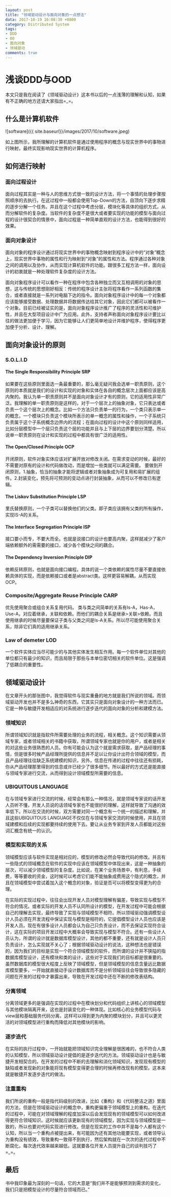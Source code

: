 ```yaml
---
layout: post
title: "领域驱动设计与面向对象的一点想法"
data: 2017-10-19 16:08:30 +0800
category: Distributed System
tags:
- DDD
- OO 
- 面向对象
- 领域驱动
comments: true
---
```



# 浅谈DDD与OOD

本文只是我在阅读了《领域驱动设计》这本书以后的一点浅薄的理解和认知，如果有不正确的地方还请大家指出=_=。

## 什么是计算机软件

![software]({{ site.baseurl}}/images/2017/10/software.jpeg)

如上图所示，我所理解的计算机软件是通过使用程序的概念与现实世界中的事物进行映射，最终实现影响现实世界的计算机程序。

## 如何进行映射

### 面向过程设计

面向过程其实是一种与人的思维方式很一致的设计方法，将一个事情的处理步骤按照顺序的去执行。在这过程中一般都会使用Top-Down的方法，自顶向下逐步求精的逐步分解一个任务。并且在这个过程中考虑分层，模块化等具体的组织方式，从而分解软件的复杂度。当软件的复杂度不是很大或者要实现的功能的模型与面向过程的设计很契合的情景中，面向过程是一种简单直观的设计方法，也能得到很好的效果。

### 面向对象设计

面向对象的程序设计通过将现实世界中的事物概念映射到程序设计中的“对象”概念上，现实世界中事物的属性和行为映射到“对象”的属性和方法。程序通过各种对象之间的调用以及协作，从而实现计算机软件的功能。跟很多工程方法一样，面向设计的初衷就是一种处理软件复杂度的设计方法。

面向对象程序设计可以看作一种在程序中包含各种独立而又互相调用的对象的思想，这与传统的思想刚好相反：传统的程序设计主张将程序看作一系列函数的集合，或者直接就是一系列对电脑下达的指令。面向对象程序设计中的每一个对象都应该能够接受数据、处理数据并将数据传达给其它对象，因此它们都可以被看作一个对象。目前已经被证实的是，面向对象程序设计推广了程序的灵活性和可维护性，并且在大型项目设计中广为应用。此外，支持者声称面向对象程序设计要比以往的做法更加便于学习，因为它能够让人们更简单地设计并维护程序，使得程序更加便于分析、设计、理解。

## 面向对象设计的原则

### S.O.L.I.D


#### The Single Responsibility Principle SRP

如果要在这些原则里面选一条最重要的，那么毫无疑问我会选单一职责原则，这个原则的本质就是我们的设计和实现的对象和实体在各自的概念层次上面都应该是高内聚的。我认为单一职责原则并不是面向对象设计才有的原则，它的适用性非常广泛。我理解的单一职责原则是这样的，对于一个层次上的抽象对象，它只表达或者负责一个这个层次上的概念。比如一个方法只负责单一的行为，一个类只表示单一的概念，一个模块只负责这个模块所表示的单一概念的属性和操作，一个子系统只负责属于这个子系统概念边界内的流程；在面向过程的设计中这个原则同样适用，比如分层模型中一个层只负责这个层的功能并且与上下层的边界要划分清楚。所以说单一职责原则在设计和实现的过程中都具有很广泛的适用性。

#### The Open/Closed Principle OCP

开闭原则，软件对象实体应该对扩展开放对修改关闭。在需求变动的时候，最好的不需要对原有的设计和代码做改动，而是增加一些类就可以满足需要。
要做到开闭原则，1.抽象，恰当的抽象才能将逻辑或者对象抽象成为可复用和易扩展的组件。2.封装变化，预先将可预测的变动点进行封装抽象，从而可以不修改已有逻辑。

#### The Liskov Substitution Principle LSP

里氏替换原则，一个子类可以替换他们的父类。即子类应该拥有父类的所有操作，实现IS-A的关系。

#### The Interface Segregation Principle ISP

接口要小而专，不要大而全。也就是说接口的设计也要高内聚，这样就减少了客户端依赖额外的需需要的接口，减少各个模块之间的耦合。

#### The Dependency Inversion Principle DIP

依赖反转原则，也就是面向接口编程。具体的说一个类依赖的属性尽量不要直接依赖具体的实现，而是依赖接口或者是abstract类。这样更容易解耦，从而实现OCP。


### Composite/Aggregate Reuse Principle CARP

优先使用聚合或组合关系复用代码。
类与类之间简单的关系有Is-A，Has-A，Use-A，对应着继承，关联和依赖。而他们的耦合关系是继承>关联>依赖。而且使用继承的时候尽量要保证子类与父类之间是Is-A关系。所以尽可能使用聚合关系，除非它们真的适用继承关系。

### Law of demeter LOD

一个软件实体应当尽可能少的与其他实体发生相互作用。每一个软件单位对其他的单位都只有最少的知识，而且局限于那些与本单位密切相关的软件单位。这是强调了低耦合的重要性。

## 领域驱动设计

在文章开头的那张图中，我觉得软件与现实重叠的地方就是我们所说的领域。而领域驱动开发也并不是多么神奇的东西，它其实只是面向对象设计的一种方法而已。它是一种与敏捷开发相适应的对系统进行逐步迭代的面向对象的分析和建模方法。

### 领域知识

所谓领域知识就是指软件所需要处理的业务的流程，相关概念。这个知识需要从领域专家，或者领域相关的书籍中获取，所谓领域专家也就是你的用户，或者是相关的对这些业务很熟悉的人员。你有可能会认为这个就是需求获取，是产品经理的事情，但是很多时候产品经理所提供的信息并不足以让你设计出符合领域的模型，而且产品经理往往缺乏系统建模的知识，另外，信息在传递的过程中往往还有损耗，你从产品经理那里得到的信息或许已经少了很多细节。所以最好的方式还是能直接与领域专家进行交流，从而得到设计领域模型所需要的信息。

### UBIQUITOUS LANGUAGE

在与领域专家进行交流的时候，经常会有那么一种情况，就是领域专家说的话开发人员听不懂，开发人员说的话领域专家也不能很好的理解，这样就导致了沟通的效率低下。所以在交流的时候，双方需要对同一个概念有一个统一的描述和理解，并且这些UBIQUITOUS LANGUAGE不仅仅在与领域专家交流的时候使用，并且在领域建模和后续的实现都要持续的使用下去。要让从业务专家到开发人员都能对这些词汇概念有统一的认识。

### 模型和实现的关系

领域模型应该与软件实现是相对应的，模型的修改必然会导致代码的修改。并且有一些隐式的领域概念在软件的实现中应该在领域模型中体现出来，这是一种抽象的层次，可以减少领域模型的复杂度。比如说，在某个业务场景中，有利息，手续费，等等要收的资金，这时候可以考虑它们能不能抽象成费用这个隐式的概念，并且在领域模型中尝试着加入这个概念的对象，验证是否可以将模型变得更为的合理。

在实际的实现过程中，往往会出现开发人员对模型理解有偏差，导致实现与模型不符合的情况。或者实际的开发人员不认同所设计的模型，在开发过程中可能会根据自己的理解去实现，最终导致了实现与领域模型不相符。所以领域驱动强调模型设计人员必须在开发流程中保证实现与模型是相符的，它提倡模型设计人员也应该是开发人员。现在有很多设计人员都会认为自己只负责设计，而不去保证实现符合设计，这在实际的项目开发过程中大概率会导致实现与模型不符合。还有一些设计人员认为，所谓的设计就是数据库模型设计，其他的都不重要，还有就是设计人员只负责设计，怎么实现就不关心了；根据领域驱动设计的说法，这种想法也是错误的，因为我们的目标是实现一个符合领域模型的软件，而所谓的设计并不狭隘的指数据库模型设计，还有模块和类的设计，这些对于实现我们的目标都是很重要的。虽然数据库的模型很大程度上反映了领域模型，但是领域模型的信息含量远比数据库模型要多，一开始就直接动手设计数据库而不是分析领域往往会导致很多隐藏的问题在开发的过程中才暴露出来，导致在开发过程中还在不断的修改表结构。

### 分离领域

分离领域更多的是强调在实现的过程中在模块划分和代码组织上讲核心的领域模型与其他模块隔离开来，这也是封装变化的一种体现。比如核心的业务模型代码与view层和基础服务代码分离，这样可以得到更为内聚的模块划分，并且可以更灵活的对领域模型进行重构而降低对其他模块的影响。

### 逐步迭代

在实际的执行过程中，一开始就能把领域知识完全理解是很困难的，也不符合人类的认知模型，所以领域驱动设计提倡的是逐步迭代的方法。领域驱动设计也是与敏捷开发相契合的。在开发的过程中不断的去理解和消化领域知识，发现现有模型的缺陷或者发现新的对象能将现有模型变得更合理的时候再修改现有的模型。这本来就是敏捷开发逐步迭代的做法。

### 注重重构

我们所说的重构一般是指代码级别的改进，比如《重构》和《代码整洁之道》里面的方法，但是在领域驱动设计的概念中，重构更偏重于领域模型上的重构。在迭代的过程中，可能在对领域理解的程度加深以后会发现现有的领域模型可以如何改进得更符合领域知识。这时候就应该更新现有的领域模型，因为实现与领域模型是一致的，所以也要对代码实现进行修改。但是在现实的工作中并不是每个人都有这个认知，所以当一个重构点被提出来，有可能因为还有其他功能要实现，或者领导认为重构没有绩效，导致重构一致得不到执行，然后架构就在一次次的迭代过程中不断腐化，每次迭代效率越来越低。这就要各位开发人员提升自己的谈判技巧了=_=。

## 最后

书中我印象最为深刻的一句话，它的大意是“我们并不是能够预测到需求的变化，我们只是把模型设计的尽量符合领域而已。”




